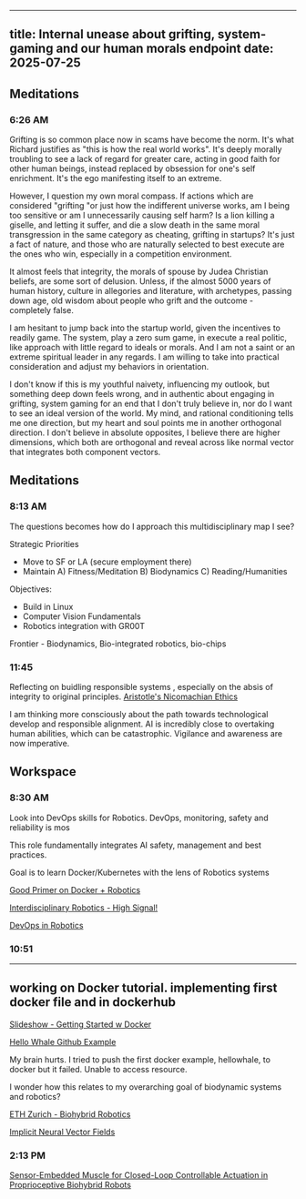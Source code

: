 
---
title: Internal unease about grifting, system-gaming and our human morals endpoint
date: 2025-07-25
---

## Meditations

### 6:26 AM
Grifting is so common place now in scams have become the norm. It's what Richard justifies as "this is how the real world works". It's deeply morally troubling to see a lack of regard for greater care, acting in good faith for other human beings, instead replaced by obsession for one's self enrichment. It's the ego manifesting itself to an extreme.

However, I question my own moral compass. If actions which are considered "grifting "or just how the indifferent universe works, am I being too sensitive or am I unnecessarily causing self harm? Is a lion killing a giselle, and letting it suffer, and die a slow death in the same moral transgression in the same category as cheating, grifting in startups? It's just a fact of nature, and those who are naturally selected to best execute are the ones who win, especially in a competition environment.

It almost feels that integrity, the morals of spouse by Judea Christian beliefs, are some sort of delusion. Unless, if the almost 5000 years of human history, culture in allegories and literature, with archetypes, passing down age, old wisdom about people who grift and the outcome - completely false.

I am hesitant to jump back into the startup world, given the incentives to readily game. The system, play a zero sum game, in execute a real politic, like approach with little regard to ideals or morals. And I am not a saint or an extreme spiritual leader in any regards. I am willing to take into practical consideration and adjust my behaviors in orientation. 

I don't know if this is my youthful naivety, influencing my outlook, but something deep down feels wrong, and in authentic about engaging in grifting, system gaming for an end that I don't truly believe in, nor do I want to see an ideal version of the world. My mind, and rational conditioning tells me one direction, but my heart and soul points me in another orthogonal direction. I don't believe in absolute opposites, I believe there are higher dimensions, which both are orthogonal and reveal across like normal vector that integrates both component vectors.


## Meditations

### 8:13 AM

The questions becomes how do I approach this multidisciplinary map I see?

Strategic Priorities
- Move to SF or LA (secure employment there)
- Maintain A) Fitness/Meditation B) Biodynamics C) Reading/Humanities

Objectives:
- Build in Linux 
- Computer Vision Fundamentals
- Robotics integration with GR00T

Frontier - Biodynamics, Bio-integrated robotics, bio-chips

### 11:45
Reflecting on buidling responsible systems
, especially on the absis of integrity to original principles. [Aristotle's Nicomachian Ethics](https://historyofeconomicthought.mcmaster.ca/aristotle/Ethics.pdf)

I am thinking more consciously about the path towards technological develop and responsible alignment. AI is incredibly close to overtaking human abilities, which can be catastrophic. Vigilance and awareness are now imperative. 


## Workspace

### 8:30 AM
Look into DevOps skills for Robotics. 
DevOps, monitoring, safety and reliability is mos

This role fundamentally integrates AI safety, management and best practices. 

Goal is to learn Docker/Kubernetes with the lens of Robotics systems

[Good Primer on Docker + Robotics](https://github.com/2b-t/docker-for-robotics/blob/main/doc/Motivation.md)

[Interdisciplinary Robotics - High Signal!](https://medium.com/@RocketMeUpIO/interdisciplinary-approaches-in-robotics-research-bridging-fields-for-innovation-955c518d1958)

[DevOps in Robotics](https://robotoperationsgroup.org/manifesto)


### 10:51
---
working on Docker tutorial. implementing first docker file and in dockerhub
---

[Slideshow - Getting Started w Docker](https://dockerlabs.collabnix.com/docker/Docker_VIT_Intro/Docker_VIT_Intro.html)

[Hello Whale Github Example](https://github.com/ajeetraina/hellowhale)

My brain hurts. I tried to push the first docker example, hellowhale, to docker but it failed. Unable to access resource. 

I wonder how this relates to my overarching goal of biodynamic systems and robotics?

[ETH Zurich - Biohybrid Robotics](https://srl.ethz.ch/research/BiohybridRobotics.html)

[Implicit Neural Vector Fields](https://github.com/edomel/ImplicitVF)

### 2:13 PM
[Sensor-Embedded Muscle for Closed-Loop Controllable Actuation in Proprioceptive Biohybrid Robots](https://advanced.onlinelibrary.wiley.com/doi/10.1002/aisy.202400413)